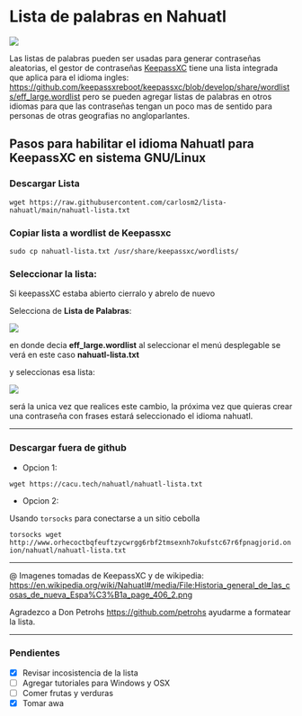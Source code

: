 # Lista de palabras en Nahuatl

![](<https://cacu.tech/img/Historia_general_de_las_cosas_de_nueva_Espa%C3%B1a_page_406_md.jpg>)

Las listas de palabras pueden ser usadas para generar contraseñas aleatorias, el gestor de contraseñas [KeepassXC](https://keepassxc.org/) tiene una lista integrada que aplica para el idioma ingles: https://github.com/keepassxreboot/keepassxc/blob/develop/share/wordlists/eff_large.wordlist pero se pueden agregar listas de palabras en otros idiomas para que las contraseñas tengan un poco mas de sentido para personas de otras geografias no angloparlantes.

## Pasos para habilitar el idioma Nahuatl para KeepassXC en sistema GNU/Linux

### Descargar Lista

`wget https://raw.githubusercontent.com/carlosm2/lista-nahuatl/main/nahuatl-lista.txt`

### Copiar lista a wordlist de Keepassxc

`sudo cp nahuatl-lista.txt /usr/share/keepassxc/wordlists/`

### Seleccionar la lista:

Si keepassXC estaba abierto cierralo y abrelo de nuevo

Selecciona de **Lista de Palabras**:

![](<https://cacu.tech/img/kipas1.png>)

en donde decia **eff_large.wordlist** al seleccionar el menú desplegable se verá en este caso **nahuatl-lista.txt**

y seleccionas esa lista:

![](<https://cacu.tech/img/kipas2.png>)

será la unica vez que realices este cambio, la próxima vez que quieras crear una contraseña con frases estará seleccionado el idioma nahuatl.

---

### Descargar fuera de github

* Opcion 1:

`wget https://cacu.tech/nahuatl/nahuatl-lista.txt`

* Opcion 2: 

Usando `torsocks` para conectarse a un sitio cebolla

`torsocks wget http://www.orhecoctbqfeuftzycwrgg6rbf2tmsexnh7okufstc67r6fpnagjorid.onion/nahuatl/nahuatl-lista.txt`


---

@ Imagenes tomadas de KeepassXC y de wikipedia: https://en.wikipedia.org/wiki/Nahuatl#/media/File:Historia_general_de_las_cosas_de_nueva_Espa%C3%B1a_page_406_2.png


Agradezco a Don Petrohs https://github.com/petrohs ayudarme a formatear la lista.

---

### Pendientes

- [x] Revisar incosistencia de la lista
- [ ] Agregar tutoriales para Windows y OSX
- [ ] Comer frutas y verduras
- [x] Tomar awa
